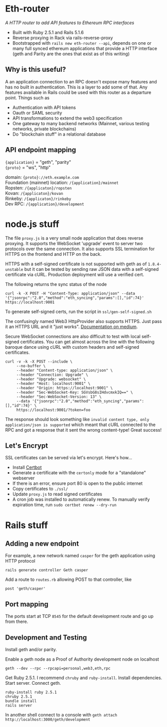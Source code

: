 # Eth-router

*A HTTP router to add API features to Ethereum RPC interfaces*

* Built with Ruby 2.5.1 and Rails 5.1.6
* Reverse proxying in Rack via rails-reverse-proxy
* Bootstrapped with `rails new eth-router --api`, depends on one or many full synced ethereum applications that provide a HTTP interface (geth and Parity are the ones that exist as of this writing)

## Why is this useful?

A an application connection to an RPC doesn't expose many features and has no built in authentication. This is a layer to add some of that. Any features available in Rails could be used with this router as a departure point. Things such as

* Authentication with API tokens
* Oauth or SAML security
* API transformations to extend the web3 specification
* One gateway to many backend networks (Mainnet, various testing networks, private blockchains)
* Do "blockchain stuff" in a relational database

## API endpoint mapping

`{application}` = "geth", "parity"  
`{proto}` = "ws", "http"  

domain: `{proto}://eth.example.com`  
Foundation (mainnet) location: `/{application}/mainnet`  
Ropsten: `/{applicaton}/ropsten`  
Kovan: `/{applicaton}/kovan`  
Rinkeby: `/{applicaton}/rinkeby`  
Dev RPC: `/{application}/development`

# node.js stuff

The file `proxy.js` is a very small node application that does reverse proxying. It supports the WebSocket 'upgrade' event to server two protocols over the same connection. It also supports SSL termination for HTTPS on the frontend and HTTP on the back.

HTTPS with a self-signed certificate is not supported with geth as of `1.8.4-unstable` but it can be tested by sending raw JSON data with a self-signed certificate via cURL. Production deployment will use a verified cert.

The following returns the sync status of the node

```
curl -k -X POST -H "Content-Type: application/json" --data '{"jsonrpc":"2.0","method":"eth_syncing","params":[],"id":74}' https://localhost:9001
```

To generate self-signed certs, run the script in `ssl/gen-self-signed.sh`

The confusingly named Web3 HttpProvider also supports HTTPS. Just pass it an HTTPS URL and it "just works". [Documentation on medium](https://blog.infura.io/getting-started-with-infura-28e41844cc89).

Secure WebSocket connections are also difficult to test with local self-signed certificates. You can get almost across the line with the following baroque dance using cURL with custom headers and self-signed certificates.

```
curl -v -k -X POST --include \
     --no-buffer \
     --header "Content-type: application/json" \
     --header "Connection: Upgrade" \
     --header "Upgrade: websocket" \
     --header "Host: localhost:9001" \
     --header "Origin: https://localhost:9001" \
     --header "Sec-WebSocket-Key: SGVsbG8sIHdvcmxkIQ==" \
     --header "Sec-WebSocket-Version: 13" \
     --data '{"jsonrpc":"2.0","method":"eth_syncing","params":[],"id":74}' \
     https://localhost:9001/?token=foo
```

The response should look something like `invalid content type, only application/json is supported` which meant that cURL connected to the RPC and got a response that it sent the wrong content-type! Great success!

## Let's Encrypt

SSL certificates can be served via let's encrypt. Here's how...

* Install [Certbot](https://certbot.eff.org/lets-encrypt/ubuntuxenial-other)
* Generate a certificate with the `certonly` mode for a "standalone" webserver
* If there is an error, ensure port 80 is open to the public internet
* Copy certificates to `./ssl/`
* Update `proxy.js` to read signed certificates
* A cron job was installed to automatically renew. To manually verify expiration time, run `sudo certbot renew --dry-run`

# Rails stuff

## Adding a new endpoint

For example, a new network named `casper` for the geth application using HTTP protocol

`rails generate controller Geth casper`

Add a route to `routes.rb` allowing  POST to that controller, like

`post 'geth/casper'`

## Port mapping

The ports start at TCP `8545` for the default development route and go up from there.

## Development and Testing

Install geth and/or parity.

Enable a geth node as a Proof of Authority development node on localhost

`geth --dev --rpc --rpcapi=personal,web3,eth,rpc`

Get Ruby 2.5.1. I recommend `chruby` and `ruby-install`. Install dependencies. Start server. Connect geth.

```
ruby-install ruby 2.5.1
chruby 2.5.1
bundle install
rails server
```

In another shell connect to a console with `geth attach http://localhost:3000/geth/development`